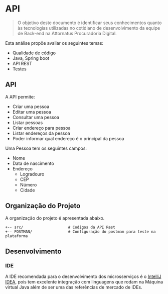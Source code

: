 # API 
> O objetivo deste documento é identificar seus conhecimentos quanto às tecnologias utilizadas no cotidiano de desenvolvimento da equipe de Back-end na Attornatus Procuradoria Digital.

Esta análise propõe avaliar os seguintes temas:
<ul>
<li>Qualidade de código</li>
<li>Java, Spring boot</li>
<li>API REST</li>
<li>Testes</li>
</ul>

## API 

A API permite:  
<ul>
<li>Criar uma pessoa</li>
<li>Editar uma pessoa</li>
<li>Consultar uma pessoa</li>
<li>Listar pessoas</li>
<li>Criar endereço para pessoa</li>
<li>Listar endereços da pessoa</li>
<li>Poder informar qual endereço é o principal da pessoa</li>
</ul>

Uma Pessoa tem os seguintes campos:  
<ul>
<li>Nome</li>
<li>Data de nascimento</li>
<li>Endereço
<ul>
<li>Logradouro</li>
<li>CEP</li>
<li>Número</li>
<li>Cidade</li>
</ul></li>
</ul>

## Organização do Projeto
A organização do projeto é apresentada abaixo.

```
+-- src/                    # Codigos da API Rest
+-- POSTMAN/                # Configuração do postman para teste na plataforma 
```  

## Desenvolvimento
### IDE
A IDE recomendada para o desenvolvimento dos microsserviços é o [IntelliJ IDEA](https://www.jetbrains.com/pt-br/idea/), pois tem excelente integração com linguagens que rodam na Máquina virtual Java além de ser uma das referências de mercado de IDEs.
